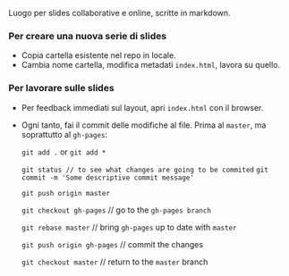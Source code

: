 
Luogo per slides collaborative e online, scritte in markdown.

### Per creare una nuova serie di slides

+ Copia cartella esistente nel repo in locale. 
+ Cambia nome cartella, modifica metadati `index.html`, lavora su quello.

### Per lavorare sulle slides
+ Per feedback immediati sul layout, apri `index.html` con il browser.
+ Ogni tanto, fai il commit delle modifiche al file. Prima al `master`, ma soprattutto al `gh-pages`:

    `git add .` or `git add *`
    
    `git status // to see what changes are going to be commited`
    `git commit -m 'Some descriptive commit message'`
    
    `git push origin master`


    `git checkout gh-pages` // go to the `gh-pages branch`
    
    `git rebase master` // bring `gh-pages` up to date with `master`
    
    `git push origin gh-pages` // commit the changes
    
    `git checkout master` // return to the `master` branch
 
